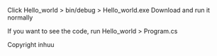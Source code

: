 Click Hello_world > bin/debug > Hello_world.exe
Download and run it normally

If you want to see the code, run Hello_world > Program.cs

Copyright inhuu
